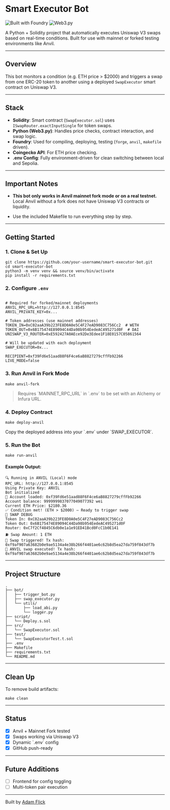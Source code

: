 # Smart Executor Bot

![Built with Foundry](https://img.shields.io/badge/Built%20with-Foundry-blueviolet)
![Web3.py](https://img.shields.io/badge/Python-Web3.py-informational)

A Python + Solidity project that automatically executes Uniswap V3 swaps based on real-time conditions. Built for use with mainnet or forked testing environments like Anvil.

---

## Overview

This bot monitors a condition (e.g. ETH price > $2000) and triggers a swap from one ERC-20 token to another using a deployed `SwapExecutor` smart contract on Uniswap V3.

---

## Stack

- **Solidity**: Smart contract (`SwapExecutor.sol`) uses `ISwapRouter.exactInputSingle` for token swaps.
- **Python (Web3.py)**: Handles price checks, contract interaction, and swap logic.
- **Foundry**: Used for compiling, deploying, testing (`forge`, `anvil`, `makefile` driven).
- **Coingecko API**: For ETH price checking.
- **.env Config**: Fully environment-driven for clean switching between local and Sepolia.

---

## Important Notes

- **This bot only works in Anvil mainnet fork mode or on a real testnet.**  
  Local Anvil without a fork does not have Uniswap V3 contracts or liquidity.

- Use the included Makefile to run everything step by step.

---

## Getting Started

### 1. Clone & Set Up

```
git clone https://github.com/your-username/smart-executor-bot.git
cd smart-executor-bot
python3 -m venv venv && source venv/bin/activate
pip install -r requirements.txt
```

### 2. Configure `.env`

```dotenv

# Required for forked/mainnet deployments
ANVIL_RPC_URL=http://127.0.0.1:8545
ANVIL_PRIVATE_KEY=0x...

# Token addresses (use mainnet addresses)
TOKEN_IN=0xC02aaA39b223FE8D0A0e5C4F27eAD9083C756Cc2  # WETH
TOKEN_OUT=0x6B175474E89094C44Da98b954EedeAC495271d0F  # DAI
UNISWAP_V3_ROUTER=0xE592427A0AEce92De3Edee1F18E0157C05861564

# Will be updated with each deployment
SWAP_EXECUTOR=0x...

RECIPIENT=0xf39Fd6e51aad88F6F4ce6aB8827279cffFb92266
LIVE_MODE=false
```

### 3. Run Anvil in Fork Mode

```
make anvil-fork
```

> Requires \`MAINNET_RPC_URL\` in \`.env\` to be set with an Alchemy or Infura URL.

### 4. Deploy Contract

```
make deploy-anvil
```

Copy the deployed address into your \`.env\` under \`SWAP_EXECUTOR\`.

### 5. Run the Bot

```
make run-anvil
```
#### Example Output:

```
🔍 Running in ANVIL (Local) mode
RPC_URL: http://127.0.0.1:8545
Using Private Key: ANVIL
Bot initialized
🔑 Account loaded: 0xf39Fd6e51aad88F6F4ce6aB8827279cffFb92266
Account balance: 9999999837077049077392 wei
Current ETH Price: $2180.36
✅ Condition met! (ETH > $2000) — Ready to trigger swap
🧪 SWAP DEBUG
Token In: 0xC02aaA39b223FE8D0A0e5C4F27eAD9083C756Cc2
Token Out: 0x6B175474E89094C44Da98b954EedeAC495271d0F
Router: 0xC7f2Cf4845C6db0e1a1e91ED41Bcd0FcC1b0E141
⛽ Swap Amount: 1 ETH
🔁 Swap triggered! Tx hash: 0xf9af907a63682b0e9ae5134a4e38b266f4401ae6c62b8d5ea27da759f843df7b
🔁 ANVIL swap executed! Tx hash: 0xf9af907a63682b0e9ae5134a4e38b266f4401ae6c62b8d5ea27da759f843df7b
```

---

## Project Structure

```
.
├── bot/
│   ├── trigger_bot.py
│   ├── swap_executor.py
│   └── utils/
│       ├── load_abi.py
│       └── logger.py
├── script/
│   └── Deploy.s.sol
├── src/
│   └── SwapExecutor.sol
├── test/
│   └── SwapExecutorTest.t.sol
├── .env
├── Makefile
├── requirements.txt
└── README.md
```


---

## Clean Up

To remove build artifacts:

```
make clean
```

---

## Status

- [x] Anvil + Mainnet Fork tested  
- [x] Swaps working via Uniswap V3  
- [x] Dynamic \`.env\` config  
- [x] GitHub push-ready  

---

## Future Additions

- [ ] Frontend for config toggling  
- [ ] Multi-token pair execution  

---

Built by [Adam Flick](https://github.com/awflick)


